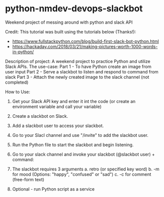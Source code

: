 # python-nmdev-devops-slackbot
Weekend project of messing around with python and slack API

Credit:
This tutorial was built using the tutorials below (Thanks!):
- https://www.fullstackpython.com/blog/build-first-slack-bot-python.html
- https://hackaday.com/2018/03/21/making-pictures-worth-1000-words-in-python/

Description of project:
A weekend project to practice Python and utilize Slack APIs. The use-case:
Part 1 - To have Python create an image from user input
Part 2 - Serve a slackbot to listen and respond to command from slack
Part 3 - Attach the newly created image to the slack channel (not completed)

How to Use:
1. Get your Slack API key and enter it int the code (or create an environment
variable and call your variable)

2. Create a slackbot on Slack.

3. Add a slackbot user to access your slackbot.

4. Go to your Slacl channel and use "/invite" to add the slackbot user.

5. Run the Python file to start the slackbot and begin listening.

6. Go to your slack channel and invoke your slackbot (@slackbot user) + command:

7. The slackbot requires 3 arguments
    a. retro (or specified key word)
    b. -m for mood (Options: "happy", "confused" or "sad")
    c. -c for comment (free-form text)

8. Optional - run Python script as a service